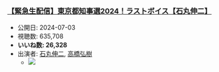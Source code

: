 ### [【緊急生配信】東京都知事選2024！ラストボイス【石丸伸二】](https://www.youtube.com/watch?v=I8__R-9OwwA)
-   公開日: 2024-07-03
-   視聴数: 635,708
-   **いいね数: 26,328**
-   出演者: [石丸伸二](/rehacq_fan/people/石丸伸二 "wikilink"), [高橋弘樹](/rehacq_fan/people/高橋弘樹 "wikilink")
    - [![](https://img.youtube.com/vi/I8__R-9OwwA/hqdefault.jpg)](https://www.youtube.com/watch?v=I8__R-9OwwA)
